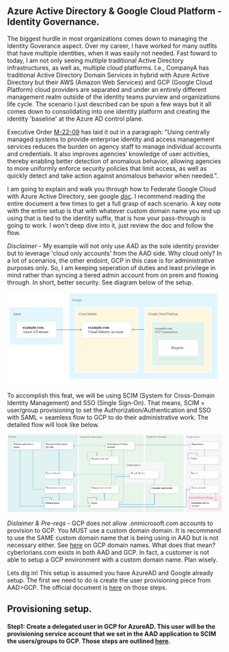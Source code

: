 ## Azure Active Directory & Google Cloud Platform - Identity Governance. ##

The biggest hurdle in most organizations comes down to managing the Identity Goverance aspect. Over my career, I have worked for many outfits that have multiple identities, when it was easily not needed. Fast foward to today, I am not only seeing multiple traditional Active Directory infrastructures, as well as, multiple cloud platforms. I.e., CompanyA has traditional Active Directory Domain Services in hybrid with Azure Active Directory but their AWS (Amazon Web Services) and GCP (Google Cloud Platform) cloud providers are separated and under an entirely different management realm outside of the identity teams purview and organizations life cycle. The scenario I just described can be spun a few ways but it all comes down to consolidating into one identity platform and creating the identity 'baseline' at the Azure AD control plane.

Executive Order [M-22-09](https://www.whitehouse.gov/wp-content/uploads/2022/01/M-22-09.pdf) has laid it out in a paragraph: "Using centrally managed systems to provide enterprise identity and access management 
services reduces the burden on agency staff to manage individual accounts and credentials. It 
also improves agencies’ knowledge of user activities, thereby enabling better detection of 
anomalous behavior, allowing agencies to more uniformly enforce security policies that limit 
access, as well as quickly detect and take action against anomalous behavior when needed.".

I am going to explain and walk you through how to Federate Google Cloud with Azure Active Directory, see google [doc](https://cloud.google.com/architecture/identity/federating-gcp-with-azure-active-directory). I recommend reading the entire document a few times to get a full grasp of each scenario. A key note with the entire setup is that with whatever custom domain name you end up using that is tied to the identity suffix, that is how your pass-through is going to work. I won't deep dive into it, just review the doc and follow the flow.

*Disclaimer* - My example will not only use AAD as the sole identity provider but to leverage 'cloud only accounts' from the AAD side. Why cloud only? In a lot of scenarios, the other endoint, GCP in this case is for administrative purposes only. So, I am keeping seperation of duties and least privilege in mind rather than syncing a tiered admin account from on prem and flowing through. In short, better security. See diagram below of the setup. 

![](https://github.com/Cyberlorians/uploadedimages/blob/main/overviewaadgcp.png)

To accomplish this feat, we will be using SCIM (System for Cross-Domain Identity Management) and SSO (Single Sign-On). That means, SCIM = user/group provisioning to set the Authorization/Authentication and SSO with SAML = seamless flow to GCP to do their administrative work. The detailed flow will look like below. 

![](https://github.com/Cyberlorians/uploadedimages/blob/main/overviewgcpidp.png)

*Dislaimer & Pre-reqs* - GCP does not allow .onmicrosoft.com accounts to provision to GCP. You MUST use a custom domain domain. It is recommend to use the SAME custom domain name that is being using in AAD but is not necessary either. See [here](https://cloud.google.com/architecture/identity/federating-gcp-with-azure-active-directory#usage_of_dns_domains_in_azure_ad) on GCP domain names. What does that mean? cyberlorians.com exists in both AAD and GCP. In fact, a customer is not able to setup a GCP environment with a custom domain name. Plan wisely. 

Lets dig in! This setup is assumed you have AzureAD and Google already setup. The first we need to do is create the user provisioning piece from AAD>GCP. The official document is [here](https://cloud.google.com/architecture/identity/federating-gcp-with-azure-ad-configuring-provisioning-and-single-sign-on) on those steps. 

## Provisioning setup. 

#### Step1: Create a delegated user in GCP for AzureAD. This user will be the provisioning service account that we set in the AAD application to SCIM the users/groups to GCP. Those steps are outlined [here](https://cloud.google.com/architecture/identity/federating-gcp-with-azure-ad-configuring-provisioning-and-single-sign-on#creating_a_cloud_identity_user_account_for_synchronization).
